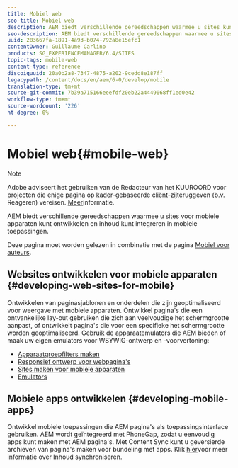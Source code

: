 ```yaml
---
title: Mobiel web
seo-title: Mobiel web
description: AEM biedt verschillende gereedschappen waarmee u sites kunt ontwikkelen voor mobiele apparaten en uw inhoud kunt integreren in mobiele toepassingen
seo-description: AEM biedt verschillende gereedschappen waarmee u sites kunt ontwikkelen voor mobiele apparaten en uw inhoud kunt integreren in mobiele toepassingen
uuid: 283667fa-1891-4a93-b074-792a8e15efc1
contentOwner: Guillaume Carlino
products: SG_EXPERIENCEMANAGER/6.4/SITES
topic-tags: mobile-web
content-type: reference
discoiquuid: 20a0b2a8-7347-4875-a202-9cedd8e187ff
legacypath: /content/docs/en/aem/6-0/develop/mobile
translation-type: tm+mt
source-git-commit: 7b39a715166eeefdf20eb22a4449068ff1ed0e42
workflow-type: tm+mt
source-wordcount: '226'
ht-degree: 0%

---
```



# Mobiel web{#mobile-web}

>[!NOTE]
>
>Adobe adviseert het gebruiken van de Redacteur van het KUUROORD voor projecten die enige pagina op kader-gebaseerde cliënt-zijteruggeven (b.v. Reageren) vereisen. [Meer](/help/sites-developing/spa-overview.md)informatie.

AEM biedt verschillende gereedschappen waarmee u sites voor mobiele apparaten kunt ontwikkelen en inhoud kunt integreren in mobiele toepassingen.

Deze pagina moet worden gelezen in combinatie met de pagina [Mobiel voor auteurs](/help/sites-authoring/mobile.md).

## Websites ontwikkelen voor mobiele apparaten {#developing-web-sites-for-mobile}

Ontwikkelen van paginasjablonen en onderdelen die zijn geoptimaliseerd voor weergave met mobiele apparaten. Ontwikkel pagina&#39;s die een ontvankelijke lay-out gebruiken die zich aan veelvoudige het schermgrootte aanpast, of ontwikkelt pagina&#39;s die voor een specifieke het schermgrootte worden geoptimaliseerd. Gebruik de apparaatemulators die AEM bieden of maak uw eigen emulators voor WSYWIG-ontwerp en -voorvertoning:

* [Apparaatgroepfilters maken](/help/sites-developing/groupfilters.md)
* [Responsief ontwerp voor webpagina&#39;s](/help/sites-developing/responsive.md)
* [Sites maken voor mobiele apparaten](/help/sites-developing/mobile.md)
* [Emulators](/help/sites-developing/emulators.md)

## Mobiele apps ontwikkelen {#developing-mobile-apps}

Ontwikkel mobiele toepassingen die AEM pagina&#39;s als toepassingsinterface gebruiken. AEM wordt geïntegreerd met PhoneGap, zodat u eenvoudig apps kunt maken met AEM pagina&#39;s. Met Content Sync kunt u geversierde archieven van pagina&#39;s maken voor bundeling met apps. Klik [hier](/help/mobile/phonegap-contentsync.md)voor meer informatie over Inhoud synchroniseren.
